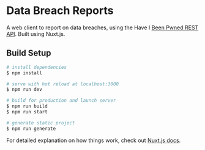 # Data Breach Reports

A web client to report on data breaches, using the Have I [Been Pwned REST API](https://haveibeenpwned.com/API/v3). Built using Nuxt.js. 

## Build Setup

```bash
# install dependencies
$ npm install

# serve with hot reload at localhost:3000
$ npm run dev

# build for production and launch server
$ npm run build
$ npm run start

# generate static project
$ npm run generate
```

For detailed explanation on how things work, check out [Nuxt.js docs](https://nuxtjs.org).
